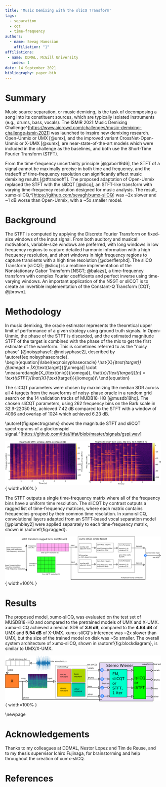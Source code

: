 ```yaml
---
title: 'Music Demixing with the sliCQ Transform'
tags:
  - separation
  - cqt
  - time-frequency
authors:
  - name: Sevag Hanssian
    affiliation: "1"
affiliations:
 - name: DDMAL, McGill University
   index: 1
date: 14 September 2021
bibliography: paper.bib
---
```


# Summary

Music source separation, or music demixing, is the task of decomposing a song into its constituent sources, which are typically isolated instruments (e.g., drums, bass, vocals). The ISMIR 2021 Music Demixing Challenge^[<https://www.aicrowd.com/challenges/music-demixing-challenge-ismir-2021>] was launched to inspire new demixing research. Open-Unmix or UMX [@umx], and the improved variant CrossNet-Open-Unmix or X-UMX [@xumx], are near-state-of-the-art models which were included in the challenge as the baselines, and both use the Short-Time Fourier Transform (STFT).

From the time-frequency uncertainty principle [@gabor1946], the STFT of a signal cannot be maximally precise in both time and frequency, and the tradeoff of time-frequency resolution can significantly affect music demixing results [@tftradeoff1]. The proposed adaptation of Open-Unmix replaced the STFT with the sliCQT [@slicq], an STFT-like transform with varying time-frequency resolution designed for music analysis. The result, xumx-sliCQ,^[<https://github.com/sevagh/xumx-sliCQ>] was ~2x slower and ~1 dB worse than Open-Unmix, with a ~5x smaller model.

# Background

The STFT is computed by applying the Discrete Fourier Transform on fixed-size windows of the input signal. From both auditory and musical motivations, variable-size windows are preferred, with long windows in low frequency regions to capture detailed harmonic information with a high frequency resolution, and short windows in high frequency regions to capture transients with a high time resolution [@doerflerphd]. The sliCQ Transform [sliCQT\; @slicq] is a realtime implementation of the Nonstationary Gabor Transform [NSGT\; @balazs], a time-frequency transform with complex Fourier coefficients and perfect inverse using time-varying windows. An important application of the NSGT or sliCQT is to create an invertible implementation of the Constant-Q Transform [CQT\; @jbrown].

# Methodology

In music demixing, the oracle estimator represents the theoretical upper limit of performance of a given strategy using ground truth signals. In Open-Unmix, the phase of the STFT is discarded, and the estimated magnitude STFT of the target is combined with the phase of the mix to get the first estimate of the waveform. This is sometimes referred to as the "noisy phase" [@noisyphase1; @noisyphase2], described by \autoref{eq:noisyphaseoracle}.
\begin{equation}\label{eq:noisyphaseoracle}
\hat{X}_{\text{target}}(j\omega) = |X_{\text{target}}(j\omega)| \cdot \measuredangle{X_{\text{mix}}(j\omega)}, \hat{x}_{\text{target}}[n] = \text{iSTFT}(\hat{X}_{\text{target}}(j\omega))\\
\end{equation}

The sliCQT parameters were chosen by maximizing the median SDR across all 4 targets from the waveforms of noisy-phase oracle in a random grid search on the 14 validation tracks of MUDB18-HQ [@musdb18hq]. The chosen sliCQT parameters, using 262 frequency bins on the Bark scale in 32.9-22050 Hz, achieved 7.42 dB compared to the STFT with a window of 4096 and overlap of 1024 which achieved 6.23 dB.

\autoref{fig:spectrograms} shows the magnitude STFT and sliCQT spectrograms of a glockenspiel signal.^[<https://github.com/ltfat/ltfat/blob/master/signals/gspi.wav>]

![Spectrograms of the musical glockenspiel signal.\label{fig:spectrograms}](./static-assets/spectrograms_comparison.png){ width=100% }

The STFT outputs a single time-frequency matrix where all of the frequency bins have a uniform time resolution. The sliCQT by contrast outputs a ragged list of time-frequency matrices, where each matrix contains frequencies grouped by their common time resolution. In xumx-sliCQ, convolutional layers adapted from an STFT-based vocal separation model [@plumbley2] were applied separately to each time-frequency matrix, shown in \autoref{fig:ragged}.

![Convolutional layers applied to the ragged sliCQT.\label{fig:ragged}](./static-assets/xumx_slicq_pertarget.png){ width=100% }

# Results

The proposed model, xumx-sliCQ, was evaluated on the test set of MUSDB18-HQ and compared to the pretrained models of UMX and X-UMX. xumx-sliCQ achieved a median SDR of **3.6 dB**, compared to the **4.64 dB** of UMX and **5.54 dB** of X-UMX. xumx-sliCQ's inference was ~2x slower than UMX, but the size of the trained model on disk was ~5x smaller. The overall system architecture of xumx-sliCQ, shown in \autoref{fig:blockdiagram}, is similar to UMX/X-UMX.

![xumx-sliCQ overall system diagram.\label{fig:blockdiagram}](./static-assets/xumx_overall_arch.png){ width=100% }

\newpage

# Acknowledgements

Thanks to my colleagues at DDMAL, Nestor Lopez and Tim de Reuse, and to my thesis supervisor Ichiro Fujinaga, for brainstorming and help throughout the creation of xumx-sliCQ.

# References
